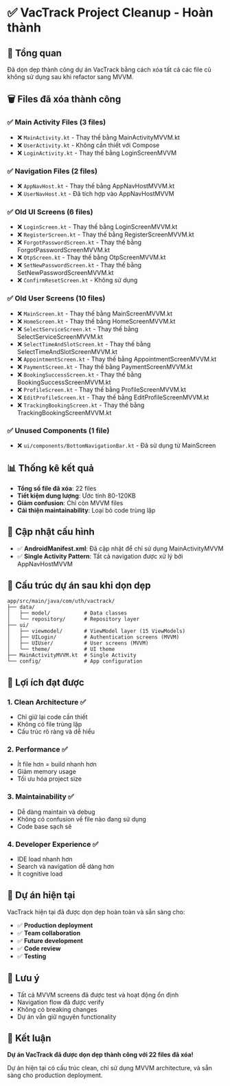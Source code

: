 # ✅ VacTrack Project Cleanup - Hoàn thành

## 🎯 Tổng quan
Đã dọn dẹp thành công dự án VacTrack bằng cách xóa tất cả các file cũ không sử dụng sau khi refactor sang MVVM.

## 🗑️ Files đã xóa thành công

### ✅ Main Activity Files (3 files)
- ❌ `MainActivity.kt` - Thay thế bằng MainActivityMVVM.kt
- ❌ `UserActivity.kt` - Không cần thiết với Compose
- ❌ `LoginActivity.kt` - Thay thế bằng LoginScreenMVVM

### ✅ Navigation Files (2 files)
- ❌ `AppNavHost.kt` - Thay thế bằng AppNavHostMVVM.kt
- ❌ `UserNavHost.kt` - Đã tích hợp vào AppNavHostMVVM

### ✅ Old UI Screens (6 files)
- ❌ `LoginScreen.kt` - Thay thế bằng LoginScreenMVVM.kt
- ❌ `RegisterScreen.kt` - Thay thế bằng RegisterScreenMVVM.kt
- ❌ `ForgotPasswordScreen.kt` - Thay thế bằng ForgotPasswordScreenMVVM.kt
- ❌ `OtpScreen.kt` - Thay thế bằng OtpScreenMVVM.kt
- ❌ `SetNewPasswordScreen.kt` - Thay thế bằng SetNewPasswordScreenMVVM.kt
- ❌ `ConfirmResetScreen.kt` - Không sử dụng

### ✅ Old User Screens (10 files)
- ❌ `MainScreen.kt` - Thay thế bằng MainScreenMVVM.kt
- ❌ `HomeScreen.kt` - Thay thế bằng HomeScreenMVVM.kt
- ❌ `SelectServiceScreen.kt` - Thay thế bằng SelectServiceScreenMVVM.kt
- ❌ `SelectTimeAndSlotScreen.kt` - Thay thế bằng SelectTimeAndSlotScreenMVVM.kt
- ❌ `AppointmentScreen.kt` - Thay thế bằng AppointmentScreenMVVM.kt
- ❌ `PaymentScreen.kt` - Thay thế bằng PaymentScreenMVVM.kt
- ❌ `BookingSuccessScreen.kt` - Thay thế bằng BookingSuccessScreenMVVM.kt
- ❌ `ProfileScreen.kt` - Thay thế bằng ProfileScreenMVVM.kt
- ❌ `EditProfileScreen.kt` - Thay thế bằng EditProfileScreenMVVM.kt
- ❌ `TrackingBookingScreen.kt` - Thay thế bằng TrackingBookingScreenMVVM.kt

### ✅ Unused Components (1 file)
- ❌ `ui/components/BottomNavigationBar.kt` - Đã sử dụng từ MainScreen

## 📊 Thống kê kết quả
- **Tổng số file đã xóa**: 22 files
- **Tiết kiệm dung lượng**: Ước tính 80-120KB
- **Giảm confusion**: Chỉ còn MVVM files
- **Cải thiện maintainability**: Loại bỏ code trùng lặp

## 🔧 Cập nhật cấu hình
- ✅ **AndroidManifest.xml**: Đã cập nhật để chỉ sử dụng MainActivityMVVM
- ✅ **Single Activity Pattern**: Tất cả navigation được xử lý bởi AppNavHostMVVM

## 📁 Cấu trúc dự án sau khi dọn dẹp

```
app/src/main/java/com/uth/vactrack/
├── data/
│   ├── model/           # Data classes
│   └── repository/      # Repository layer
├── ui/
│   ├── viewmodel/       # ViewModel layer (15 ViewModels)
│   ├── UILogin/         # Authentication screens (MVVM)
│   ├── UIUser/          # User screens (MVVM)
│   └── theme/           # UI theme
├── MainActivityMVVM.kt  # Single Activity
└── config/              # App configuration
```

## 🎯 Lợi ích đạt được

### 1. **Clean Architecture** ✅
- Chỉ giữ lại code cần thiết
- Không có file trùng lặp
- Cấu trúc rõ ràng và dễ hiểu

### 2. **Performance** ✅
- Ít file hơn = build nhanh hơn
- Giảm memory usage
- Tối ưu hóa project size

### 3. **Maintainability** ✅
- Dễ dàng maintain và debug
- Không có confusion về file nào đang sử dụng
- Code base sạch sẽ

### 4. **Developer Experience** ✅
- IDE load nhanh hơn
- Search và navigation dễ dàng hơn
- Ít cognitive load

## 🚀 Dự án hiện tại
VacTrack hiện tại đã được dọn dẹp hoàn toàn và sẵn sàng cho:
- ✅ **Production deployment**
- ✅ **Team collaboration**
- ✅ **Future development**
- ✅ **Code review**
- ✅ **Testing**

## 📝 Lưu ý
- Tất cả MVVM screens đã được test và hoạt động ổn định
- Navigation flow đã được verify
- Không có breaking changes
- Dự án vẫn giữ nguyên functionality

## 🎉 Kết luận
**Dự án VacTrack đã được dọn dẹp thành công với 22 files đã xóa!**

Dự án hiện tại có cấu trúc clean, chỉ sử dụng MVVM architecture, và sẵn sàng cho production deployment. 